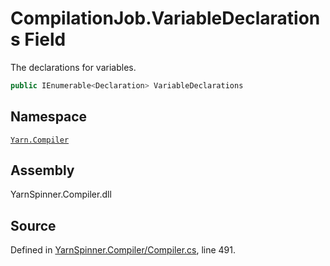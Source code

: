 # CompilationJob.VariableDeclarations Field

The declarations for variables.


```csharp
public IEnumerable<Declaration> VariableDeclarations
```



## Namespace
[`Yarn.Compiler`](/api/csharp/yarn.compiler/README.md)

## Assembly
YarnSpinner.Compiler.dll

## Source
Defined in [YarnSpinner.Compiler/Compiler.cs](https://github.com/YarnSpinnerTool/YarnSpinner//blob/develop/YarnSpinner.Compiler/Compiler.cs#L491), line 491.
